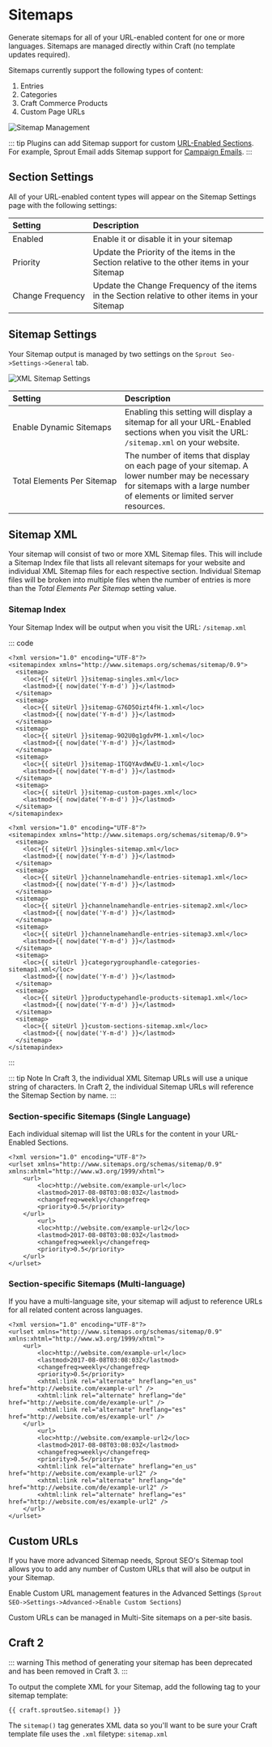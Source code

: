 # Sitemaps

Generate sitemaps for all of your URL-enabled content for one or more languages. Sitemaps are managed directly within Craft (no template updates required).

Sitemaps currently support the following types of content:

1. Entries
2. Categories
3. Craft Commerce Products
4. Custom Page URLs

![Sitemap Management](../images/seo/xml-sitemap.png)

::: tip
Plugins can add Sitemap support for custom [URL-Enabled Sections](./custom-url-enabled-sections.md). For example, Sprout Email adds Sitemap support for [Campaign Emails](../email/campaign-emails.md).
:::

## Section Settings

All of your URL-enabled content types will appear on the Sitemap Settings page with the following settings:

| Setting             | Description |
|:------------------- |:---------------- |
| Enabled             | Enable it or disable it in your sitemap |
| Priority            | Update the Priority of the items in the Section relative to the other items in your Sitemap |
| Change&nbsp;Frequency    | Update the Change Frequency of the items in the Section relative to other items in your Sitemap |

## Sitemap Settings

Your Sitemap output is managed by two settings on the `Sprout Seo->Settings->General` tab.

![XML Sitemap Settings](../images/seo/xml-sitemap-settings.png)

| Setting             | Description |
|:------------------- |:---------------- |
| Enable&nbsp;Dynamic&nbsp;Sitemaps | Enabling this setting will display a sitemap for all your URL-Enabled sections when you visit the URL: `/sitemap.xml` on your website. |
| Total&nbsp;Elements&nbsp;Per&nbsp;Sitemap | The number of items that display on each page of your sitemap. A lower number may be necessary for sitemaps with a large number of elements or limited server resources. |

## Sitemap XML

Your sitemap will consist of two or more XML Sitemap files. This will include a Sitemap Index file that lists all relevant sitemaps for your website and individual XML Sitemap files for each respective section. Individual Sitemap files will be broken into multiple files when the number of entries is more than the _Total Elements Per Sitemap_ setting value.

### Sitemap Index

Your Sitemap Index will be output when you visit the URL: `/sitemap.xml`

::: code 

``` craft3
<?xml version="1.0" encoding="UTF-8"?>
<sitemapindex xmlns="http://www.sitemaps.org/schemas/sitemap/0.9">
  <sitemap>
    <loc>{{ siteUrl }}sitemap-singles.xml</loc>
    <lastmod>{{ now|date('Y-m-d') }}</lastmod>
  </sitemap>
  <sitemap>
    <loc>{{ siteUrl }}sitemap-G76D5Oizt4fH-1.xml</loc>
    <lastmod>{{ now|date('Y-m-d') }}</lastmod>
  </sitemap>
  <sitemap>
    <loc>{{ siteUrl }}sitemap-9O2U0q1gdvPM-1.xml</loc>
    <lastmod>{{ now|date('Y-m-d') }}</lastmod>
  </sitemap>
  <sitemap>
    <loc>{{ siteUrl }}sitemap-1TGQYAvdWwEU-1.xml</loc>
    <lastmod>{{ now|date('Y-m-d') }}</lastmod>
  </sitemap>
  <sitemap>
    <loc>{{ siteUrl }}sitemap-custom-pages.xml</loc>
    <lastmod>{{ now|date('Y-m-d') }}</lastmod>
  </sitemap>
</sitemapindex>
```

``` craft2
<?xml version="1.0" encoding="UTF-8"?>
<sitemapindex xmlns="http://www.sitemaps.org/schemas/sitemap/0.9">
  <sitemap>
    <loc>{{ siteUrl }}singles-sitemap.xml</loc>
    <lastmod>{{ now|date('Y-m-d') }}</lastmod>
  </sitemap>
  <sitemap>
    <loc>{{ siteUrl }}channelnamehandle-entries-sitemap1.xml</loc>
    <lastmod>{{ now|date('Y-m-d') }}</lastmod>
  </sitemap>
  <sitemap>
    <loc>{{ siteUrl }}channelnamehandle-entries-sitemap2.xml</loc>
    <lastmod>{{ now|date('Y-m-d') }}</lastmod>
  </sitemap>
  <sitemap>
    <loc>{{ siteUrl }}channelnamehandle-entries-sitemap3.xml</loc>
    <lastmod>{{ now|date('Y-m-d') }}</lastmod>
  </sitemap>
  <sitemap>
    <loc>{{ siteUrl }}categorygrouphandle-categories-sitemap1.xml</loc>
    <lastmod>{{ now|date('Y-m-d') }}</lastmod>
  </sitemap>
  <sitemap>
    <loc>{{ siteUrl }}productypehandle-products-sitemap1.xml</loc>
    <lastmod>{{ now|date('Y-m-d') }}</lastmod>
  </sitemap>
  <sitemap>
    <loc>{{ siteUrl }}custom-sections-sitemap.xml</loc>
    <lastmod>{{ now|date('Y-m-d') }}</lastmod>
  </sitemap>
</sitemapindex>
```

:::

::: tip Note
In Craft 3, the individual XML Sitemap URLs will use a unique string of characters. In Craft 2, the individual Sitemap URLs will reference the Sitemap Section by name. 
:::

### Section-specific Sitemaps (Single Language)

Each individual sitemap will list the URLs for the content in your URL-Enabled Sections.

```
<?xml version="1.0" encoding="UTF-8"?>
<urlset xmlns="http://www.sitemaps.org/schemas/sitemap/0.9" xmlns:xhtml="http://www.w3.org/1999/xhtml">
    <url>
        <loc>http://website.com/example-url</loc>
        <lastmod>2017-08-08T03:08:03Z</lastmod>
        <changefreq>weekly</changefreq>
        <priority>0.5</priority>   
    </url>
		<url>
        <loc>http://website.com/example-url2</loc>
        <lastmod>2017-08-08T03:08:03Z</lastmod>
        <changefreq>weekly</changefreq>
        <priority>0.5</priority>   
    </url>
</urlset>
```

### Section-specific Sitemaps (Multi-language)

If you have a multi-language site, your sitemap will adjust to reference URLs for all related content across languages.

```
<?xml version="1.0" encoding="UTF-8"?>
<urlset xmlns="http://www.sitemaps.org/schemas/sitemap/0.9" xmlns:xhtml="http://www.w3.org/1999/xhtml">
    <url>
        <loc>http://website.com/example-url</loc>
        <lastmod>2017-08-08T03:08:03Z</lastmod>
        <changefreq>weekly</changefreq>
        <priority>0.5</priority>
        <xhtml:link rel="alternate" hreflang="en_us" href="http://website.com/example-url" />
        <xhtml:link rel="alternate" hreflang="de" href="http://website.com/de/example-url" />
        <xhtml:link rel="alternate" hreflang="es" href="http://website.com/es/example-url" />     
    </url>
		<url>
        <loc>http://website.com/example-url2</loc>
        <lastmod>2017-08-08T03:08:03Z</lastmod>
        <changefreq>weekly</changefreq>
        <priority>0.5</priority>
        <xhtml:link rel="alternate" hreflang="en_us" href="http://website.com/example-url2" />
        <xhtml:link rel="alternate" hreflang="de" href="http://website.com/de/example-url2" />
        <xhtml:link rel="alternate" hreflang="es" href="http://website.com/es/example-url2" />     
    </url>
</urlset>
```

## Custom URLs

If you have more advanced Sitemap needs, Sprout SEO's Sitemap tool allows you to add any number of Custom URLs that will also be output in your Sitemap.

Enable Custom URL management features in the Advanced Settings (`Sprout SEO->Settings->Advanced->Enable Custom Sections`)

Custom URLs can be managed in Multi-Site sitemaps on a per-site basis.

## Craft 2

::: warning
This method of generating your sitemap has been deprecated and has been removed in Craft 3.
:::

To output the complete XML for your Sitemap, add the following tag to your sitemap template:

```
{{ craft.sproutSeo.sitemap() }}
```

The `sitemap()` tag generates XML data so you'll want to be sure your Craft template file uses the `.xml` filetype: `sitemap.xml`
